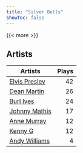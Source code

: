 ```yaml
---
title: "Silver Bells"
ShowToc: false
---
```


{{< more >}}

## Artists
Artists | Plays 
----- | -----: 
[Elvis Presley](/artists/elvis-presley-1014) | 42
[Dean Martin](/artists/dean-martin-6555) | 26
[Burl Ives](/artists/burl-ives-1117) | 24
[Johnny Mathis](/artists/johnny-mathis-14581) | 17
[Anne Murray](/artists/anne-murray-28649) | 12
[Kenny G](/artists/kenny-g-7789) | 12
[Andy Williams](/artists/andy-williams-16425) | 4

